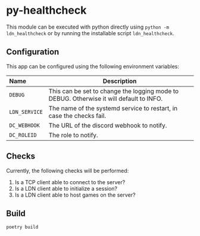 # py-healthcheck

This module can be executed with python directly using `python -m ldn_healthcheck` or by running the installable script `ldn_healthcheck`.

## Configuration

This app can be configured using the following environment variables:

| Name                | Description                                                                             |
|:--------------------|-----------------------------------------------------------------------------------------|
| `DEBUG`             | This can be set to change the logging mode to DEBUG. Otherwise it will default to INFO. |
| `LDN_SERVICE`       | The name of the systemd service to restart, in case the checks fail.                    |
| `DC_WEBHOOK`        | The URL of the discord webhook to notify.                                               |
| `DC_ROLEID`         | The role to notify.                                                                     |

## Checks

Currently, the following checks will be performed:

1. Is a TCP client able to connect to the server?
2. Is a LDN client able to initialize a session?
3. Is a LDN client able to host games on the server?

## Build

```commandline
poetry build
```